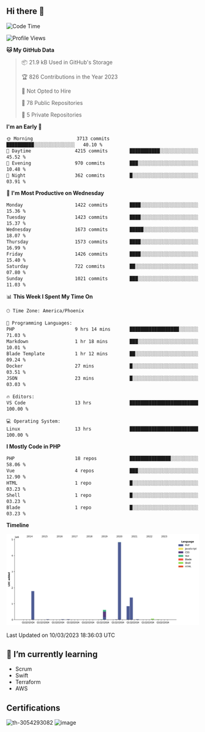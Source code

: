 ## Hi there 👋

<!--START_SECTION:waka-->
![Code Time](http://img.shields.io/badge/Code%20Time-8%2C101%20hrs%2040%20mins-blue)

![Profile Views](http://img.shields.io/badge/Profile%20Views-60-blue)

**🐱 My GitHub Data** 

> 📦 21.9 kB Used in GitHub's Storage 
 > 
> 🏆 826 Contributions in the Year 2023
 > 
> 🚫 Not Opted to Hire
 > 
> 📜 78 Public Repositories 
 > 
> 🔑 5 Private Repositories 
 > 
**I'm an Early 🐤** 

```text
🌞 Morning                3713 commits        ██████████░░░░░░░░░░░░░░░   40.10 % 
🌆 Daytime                4215 commits        ███████████░░░░░░░░░░░░░░   45.52 % 
🌃 Evening                970 commits         ███░░░░░░░░░░░░░░░░░░░░░░   10.48 % 
🌙 Night                  362 commits         █░░░░░░░░░░░░░░░░░░░░░░░░   03.91 % 
```
📅 **I'm Most Productive on Wednesday** 

```text
Monday                   1422 commits        ████░░░░░░░░░░░░░░░░░░░░░   15.36 % 
Tuesday                  1423 commits        ████░░░░░░░░░░░░░░░░░░░░░   15.37 % 
Wednesday                1673 commits        █████░░░░░░░░░░░░░░░░░░░░   18.07 % 
Thursday                 1573 commits        ████░░░░░░░░░░░░░░░░░░░░░   16.99 % 
Friday                   1426 commits        ████░░░░░░░░░░░░░░░░░░░░░   15.40 % 
Saturday                 722 commits         ██░░░░░░░░░░░░░░░░░░░░░░░   07.80 % 
Sunday                   1021 commits        ███░░░░░░░░░░░░░░░░░░░░░░   11.03 % 
```


📊 **This Week I Spent My Time On** 

```text
🕑︎ Time Zone: America/Phoenix

💬 Programming Languages: 
PHP                      9 hrs 14 mins       ██████████████████░░░░░░░   71.03 % 
Markdown                 1 hr 18 mins        ███░░░░░░░░░░░░░░░░░░░░░░   10.01 % 
Blade Template           1 hr 12 mins        ██░░░░░░░░░░░░░░░░░░░░░░░   09.24 % 
Docker                   27 mins             █░░░░░░░░░░░░░░░░░░░░░░░░   03.51 % 
JSON                     23 mins             █░░░░░░░░░░░░░░░░░░░░░░░░   03.03 % 

🔥 Editors: 
VS Code                  13 hrs              █████████████████████████   100.00 % 

💻 Operating System: 
Linux                    13 hrs              █████████████████████████   100.00 % 
```

**I Mostly Code in PHP** 

```text
PHP                      18 repos            ███████████████░░░░░░░░░░   58.06 % 
Vue                      4 repos             ███░░░░░░░░░░░░░░░░░░░░░░   12.90 % 
HTML                     1 repo              █░░░░░░░░░░░░░░░░░░░░░░░░   03.23 % 
Shell                    1 repo              █░░░░░░░░░░░░░░░░░░░░░░░░   03.23 % 
Blade                    1 repo              █░░░░░░░░░░░░░░░░░░░░░░░░   03.23 % 
```



**Timeline**

![Lines of Code chart](https://raw.githubusercontent.com/mikebronner/mikebronner/master/assets/bar_graph.png)


 Last Updated on 10/03/2023 18:36:03 UTC
<!--END_SECTION:waka-->

<!--
**mikebronner/mikebronner** is a ✨ _special_ ✨ repository because its `README.md` (this file) appears on your GitHub profile.

Here are some ideas to get you started:

- 🔭 I’m currently working on ...
- 🌱 I’m currently learning ...
- 👯 I’m looking to collaborate on ...
- 🤔 I’m looking for help with ...
- 💬 Ask me about ...
- 📫 How to reach me: ...
- 😄 Pronouns: ...
- ⚡ Fun fact: ...
-->

## 🌱 I’m currently learning

- Scrum
- Swift
- Terraform
- AWS

## Certifications

![th-3054293082](https://user-images.githubusercontent.com/1791050/208267034-c5006f82-ae89-41eb-9478-7106c5aba070.jpg)          ![image](https://user-images.githubusercontent.com/1791050/208267032-13c8c426-f627-448d-b23e-e3dd74b6712a.png)

